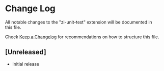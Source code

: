 # Change Log

All notable changes to the "zi-unit-test" extension will be documented in this file.

Check [Keep a Changelog](http://keepachangelog.com/) for recommendations on how to structure this file.

## [Unreleased]

- Initial release